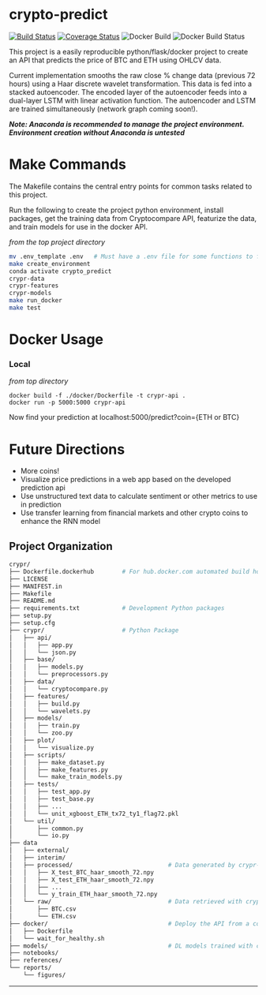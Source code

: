 crypto-predict
==============================
[![Build Status](https://travis-ci.com/daniel-cortez-stevenson/crypto-predict.svg?branch=master)](https://travis-ci.com/daniel-cortez-stevenson/crypto-predict)
[![Coverage Status](https://coveralls.io/repos/github/daniel-cortez-stevenson/crypto-predict/badge.svg?branch=master)](https://coveralls.io/github/daniel-cortez-stevenson/crypto-predict?branch=master)
![Docker Build](https://img.shields.io/docker/automated/danielstevenson/crypto-predict.svg)
![Docker Build Status](https://img.shields.io/docker/build/danielstevenson/crypto-predict.svg)

This project is a easily reproducible python/flask/docker project to
create an API that predicts the price of BTC and ETH using OHLCV data.

Current implementation smooths the raw close % change data (previous 72 hours) using a Haar discrete wavelet transformation. This data
is fed into a stacked autoencoder. The encoded layer of the autoencoder feeds into a dual-layer LSTM with linear activation function. The autoencoder and LSTM are trained simultaneously (network graph coming soon!).

***Note: Anaconda is recommended to manage the project environment. Environment creation without Anaconda is untested***

Make Commands
========

The Makefile contains the central entry points for common tasks related to this project.

Run the following to create the project python environment, install packages, get the training data from Cryptocompare API, featurize the data, and train models for use in the docker API.

*from the top project directory*
```bash
mv .env_template .env   # Must have a .env file for some functions to find correct path
make create_environment
conda activate crypto_predict
crypr-data
crypr-features
crypr-models
make run_docker
make test
```

Docker Usage
============
### Local
<i> from top directory </i>
```docker
docker build -f ./docker/Dockerfile -t crypr-api .
docker run -p 5000:5000 crypr-api
```
Now find your prediction at localhost:5000/predict?coin={ETH or BTC}

Future Directions
=================
- More coins!
- Visualize price predictions in a web app based on the developed prediction api
- Use unstructured text data to calculate sentiment or other metrics to use in prediction
- Use transfer learning from financial markets and other crypto coins to enhance the RNN model

Project Organization
------------
```bash
crypr/
├── Dockerfile.dockerhub        # For hub.docker.com automated build hook
├── LICENSE
├── MANIFEST.in
├── Makefile
├── README.md
├── requirements.txt            # Development Python packages
├── setup.py
├── setup.cfg
├── crypr/                      # Python Package
│   ├── api/
│   │   ├── app.py
│   │   └── json.py
│   ├── base/
│   │   ├── models.py
│   │   └── preprocessors.py
│   ├── data/
│   │   └── cryptocompare.py
│   ├── features/
│   │   ├── build.py
│   │   └── wavelets.py
│   ├── models/
│   │   ├── train.py
│   │   └── zoo.py
│   ├── plot/
│   │   └── visualize.py
│   ├── scripts/
│   │   ├── make_dataset.py
│   │   ├── make_features.py
│   │   └── make_train_models.py
│   ├── tests/
│   │   ├── test_app.py
│   │   ├── test_base.py
│   │   ├── ...
│   │   └── unit_xgboost_ETH_tx72_ty1_flag72.pkl
│   └── util/
│       ├── common.py
│       └── io.py
├── data
│   ├── external/
│   ├── interim/
│   ├── processed/                           # Data generated by crypr-features
│   │   ├── X_test_BTC_haar_smooth_72.npy
│   │   ├── X_test_ETH_haar_smooth_72.npy
│   │   ├── ...
│   │   └── y_train_ETH_haar_smooth_72.npy
│   └── raw/                                 # Data retrieved with crypr-data
│       ├── BTC.csv
│       └── ETH.csv
├── docker/                                  # Deploy the API from a container
│   ├── Dockerfile
│   └── wait_for_healthy.sh
├── models/                                  # DL models trained with crypr-models
├── notebooks/
├── references/
└── reports/
    └── figures/
```
--------
